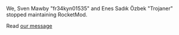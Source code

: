We, Sven Mawby "fr34kyn01535" and Enes Sadık Özbek "Trojaner" stopped maintaining RocketMod. 

Read [our message](https://github.com/RocketMod/Rocket/blob/master/Farewell.md) 
